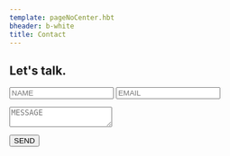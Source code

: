 ```yaml
---
template: pageNoCenter.hbt
bheader: b-white
title: Contact
---
```


  <section>
    <h1>Let's talk.</h1>
    <form id="form" action="#">
    <p><input type="text" name="name" id="name" placeholder="NAME" />
    <input type="text" name="email" id="email" placeholder="EMAIL"/></p>
    <p><textarea type="text" name="message" id="message" placeholder="MESSAGE"></textarea></p>
    <input type="submit" id="submit" value="SEND">
    </form>
  </section>
</div>
